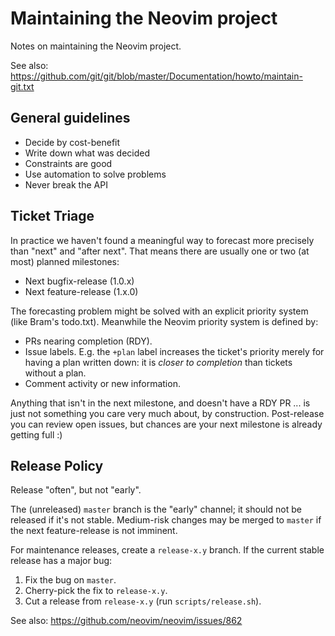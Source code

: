 Maintaining the Neovim project
==============================

Notes on maintaining the Neovim project.

See also: https://github.com/git/git/blob/master/Documentation/howto/maintain-git.txt

General guidelines
------------------

* Decide by cost-benefit
* Write down what was decided
* Constraints are good
* Use automation to solve problems
* Never break the API

Ticket Triage
-------------

In practice we haven't found a meaningful way to forecast more precisely than
"next" and "after next". That means there are usually one or two (at most)
planned milestones:

- Next bugfix-release (1.0.x)
- Next feature-release (1.x.0)

The forecasting problem might be solved with an explicit priority system (like
Bram's todo.txt). Meanwhile the Neovim priority system is defined by:

- PRs nearing completion (RDY).
- Issue labels. E.g. the `+plan` label increases the ticket's priority merely
  for having a plan written down: it is _closer to completion_ than tickets
  without a plan.
- Comment activity or new information.

Anything that isn't in the next milestone, and doesn't have a RDY PR ... is
just not something you care very much about, by construction. Post-release you
can review open issues, but chances are your next milestone is already getting
full :)

Release Policy
--------------

Release "often", but not "early".

The (unreleased) `master` branch is the "early" channel; it should not be
released if it's not stable. Medium-risk changes may be merged to `master` if
the next feature-release is not imminent.

For maintenance releases, create a `release-x.y` branch. If the current stable
release has a major bug:

1. Fix the bug on `master`.
2. Cherry-pick the fix to `release-x.y`.
3. Cut a release from `release-x.y` (run `scripts/release.sh`).

See also: https://github.com/neovim/neovim/issues/862
